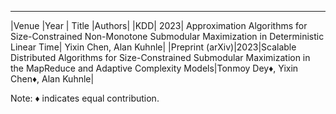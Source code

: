 ---

|Venue |Year | Title |Authors|
|KDD| 2023| Approximation Algorithms for Size-Constrained Non-Monotone Submodular Maximization in Deterministic Linear Time| Yixin Chen, Alan Kuhnle|
|Preprint (arXiv)|2023|Scalable Distributed Algorithms for Size-Constrained Submodular Maximization in the MapReduce and Adaptive Complexity Models|Tonmoy Dey&diams;, Yixin Chen&diams;, Alan Kuhnle|

<p>Note: &diams; indicates equal contribution.